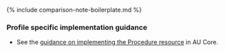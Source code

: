 {% include comparison-note-boilerplate.md %}

### Profile specific implementation guidance
- See the [guidance on implementing the Procedure resource](https://build.fhir.org/ig/hl7au/au-fhir-core/StructureDefinition-au-core-procedure.html#profile-specific-implementation-guidance) in AU Core.